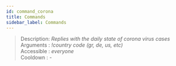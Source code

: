 ```yaml
---
id: command_corona
title: Commands
sidebar_label: Commands
---    
```


> Description: _Replies with the daily state of corona virus cases_<br>
> Arguments  : _!country code (gr, de, us, etc)_<br>
> Accessible : _everyone_<br>
> Cooldown   : _-_<br>
